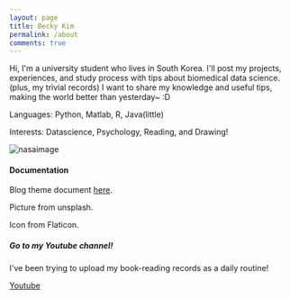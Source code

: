 ```yaml
---
layout: page
title: Becky Kim
permalink: /about
comments: true
---
```


<div class="row justify-content-between">
<div class="col-md-8 pr-5">

<p>Hi, I'm a university student who lives in South Korea. I'll post my projects, experiences, and study process with tips about biomedical data science.(plus, my trivial records) I want to share my knowledge and useful tips, making the world better than yesterday~ :D </p>

<p>Languages: Python, Matlab, R, Java(little)</p>
  
<p>Interests: Datascience, Psychology, Reading, and Drawing!</p>
  
<p class="mb-5"><img class="shadow-lg" src="https://images.unsplash.com/photo-1454789548928-9efd52dc4031?q=80&w=1780&auto=format&fit=crop&ixlib=rb-4.0.3&ixid=M3wxMjA3fDB8MHxwaG90by1wYWdlfHx8fGVufDB8fHx8fA%3D%3D" alt="nasaimage" /></p>
<h4>Documentation</h4>

<p>Blog theme document <a href="https://bootstrapstarter.com/bootstrap-templates/template-mediumish-bootstrap-jekyll/">here</a>.</p>

<p>Picture from unsplash.</p>
  
<p>Icon from Flaticon.</p>
  
</div>

<div class="col-md-4">

<div class="sticky-top sticky-top-80">
<h5>Go to my Youtube channel!</h5>

<p>I've been trying to upload my book-reading records as a daily routine! <a target="_blank" href="https://github.com/wowthemesnet/mediumish-theme-jekyll"></a></p>

<a target="_blank" href="https://youtube.com/@recording_bk?si=FfvSaVwtjHvo-Mnv" class="btn btn-danger">Youtube</a>

</div>
</div>
</div>
